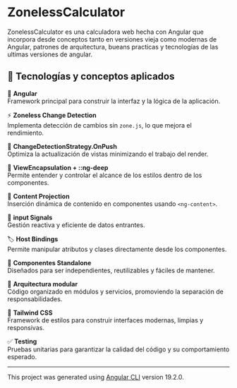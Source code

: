 # ZonelessCalculator

ZonelessCalculator es una calculadora web hecha con Angular que incorpora desde conceptos tanto en versiones vieja como modernas de Angular, patrones de arquitectura, bueans practicas y tecnologías de las ultimas versiones de angular.

## 🧰 Tecnologías y conceptos aplicados

🔹 **Angular**  
Framework principal para construir la interfaz y la lógica de la aplicación.

⚡ **Zoneless Change Detection**  
Implementa detección de cambios sin `zone.js`, lo que mejora el rendimiento.

🔁 **ChangeDetectionStrategy.OnPush**  
Optimiza la actualización de vistas minimizando el trabajo del render.

🎨 **ViewEncapsulation + ::ng-deep**  
Permite entender y controlar el alcance de los estilos dentro de los componentes.

🧩 **Content Projection**  
Inserción dinámica de contenido en componentes usando `<ng-content>`.

🔗 **input Signals**  
Gestión reactiva y eficiente de datos entrantes.

🏷️ **Host Bindings**  
Permite manipular atributos y clases directamente desde los componentes.

🧱 **Componentes Standalone**  
Diseñados para ser independientes, reutilizables y fáciles de mantener.

🧩 **Arquitectura modular**  
Código organizado en módulos y servicios, promoviendo la separación de responsabilidades.

💅 **Tailwind CSS**  
Framework de estilos para construir interfaces modernas, limpias y responsivas.

✅ **Testing**  
Pruebas unitarias para garantizar la calidad del código y su comportamiento esperado.

---

This project was generated using [Angular CLI](https://github.com/angular/angular-cli) version 19.2.0.
